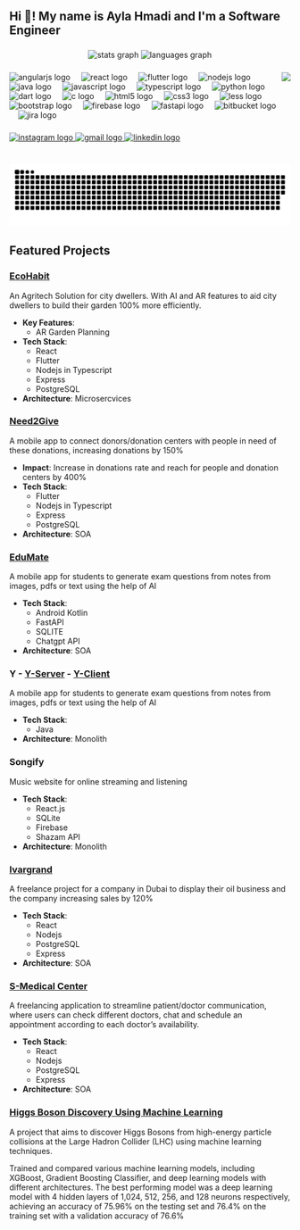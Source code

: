 <h2 align="left">Hi 👋! My name is Ayla Hmadi and I'm a Software Engineer</h2>

###

<div align="center">
  <img src="https://github-readme-stats.vercel.app/api?username=ayla-hmadi&hide_title=false&hide_rank=false&show_icons=true&include_all_commits=true&count_private=true&disable_animations=false&theme=dracula&locale=en&hide_border=false" height="150" alt="stats graph"  />
  <img src="https://github-readme-stats.vercel.app/api/top-langs?username=ayla-hmadi&locale=en&hide_title=false&layout=compact&card_width=320&langs_count=5&theme=dracula&hide_border=false" height="150" alt="languages graph"  />
</div>

###

<img align="right" height="155" src="https://i.pinimg.com/originals/81/17/8b/81178b47a8598f0c81c4799f2cdd4057.gif"  />

###

<div align="left">
  <img src="https://cdn.jsdelivr.net/gh/devicons/devicon/icons/angularjs/angularjs-original.svg" height="30" alt="angularjs logo"  />
  <img width="12" />
  <img src="https://cdn.jsdelivr.net/gh/devicons/devicon/icons/react/react-original.svg" height="30" alt="react logo"  />
  <img width="12" />
  <img src="https://cdn.jsdelivr.net/gh/devicons/devicon/icons/flutter/flutter-original.svg" height="30" alt="flutter logo"  />
  <img width="12" />
  <img src="https://cdn.jsdelivr.net/gh/devicons/devicon/icons/nodejs/nodejs-original.svg" height="30" alt="nodejs logo"  />
  <img width="12" />
  <img src="https://cdn.jsdelivr.net/gh/devicons/devicon/icons/java/java-original.svg" height="30" alt="java logo"  />
  <img width="12" />
  <img src="https://cdn.jsdelivr.net/gh/devicons/devicon/icons/javascript/javascript-original.svg" height="30" alt="javascript logo"  />
  <img width="12" />
  <img src="https://cdn.jsdelivr.net/gh/devicons/devicon/icons/typescript/typescript-original.svg" height="30" alt="typescript logo"  />
  <img width="12" />
  <img src="https://cdn.jsdelivr.net/gh/devicons/devicon/icons/python/python-original.svg" height="30" alt="python logo"  />
  <img width="12" />
  <img src="https://cdn.jsdelivr.net/gh/devicons/devicon/icons/dart/dart-original.svg" height="30" alt="dart logo"  />
  <img width="12" />
  <img src="https://cdn.jsdelivr.net/gh/devicons/devicon/icons/c/c-original.svg" height="30" alt="c logo"  />
  <img width="12" />
  <img src="https://cdn.jsdelivr.net/gh/devicons/devicon/icons/html5/html5-original.svg" height="30" alt="html5 logo"  />
  <img width="12" />
  <img src="https://cdn.jsdelivr.net/gh/devicons/devicon/icons/css3/css3-original.svg" height="30" alt="css3 logo"  />
  <img width="12" />
  <img src="https://cdn.simpleicons.org/less/1D365D" height="30" alt="less logo"  />
  <img width="12" />
  <img src="https://cdn.jsdelivr.net/gh/devicons/devicon/icons/bootstrap/bootstrap-original.svg" height="30" alt="bootstrap logo"  />
  <img width="12" />
  <img src="https://cdn.simpleicons.org/firebase/FFCA28" height="30" alt="firebase logo"  />
  <img width="12" />
  <img src="https://cdn.jsdelivr.net/gh/devicons/devicon/icons/fastapi/fastapi-original.svg" height="30" alt="fastapi logo"  />
  <img width="12" />
  <img src="https://cdn.jsdelivr.net/gh/devicons/devicon/icons/bitbucket/bitbucket-original.svg" height="30" alt="bitbucket logo"  />
  <img width="12" />
  <img src="https://cdn.jsdelivr.net/gh/devicons/devicon/icons/jira/jira-original.svg" height="30" alt="jira logo"  />
</div>

###

<div align="left">
  <a href="https://ig.me/m/aylahmadi/" target="__blank">
    <img src="https://img.shields.io/static/v1?message=Instagram&logo=instagram&label=&color=E4405F&logoColor=white&labelColor=&style=for-the-badge" height="35" alt="instagram logo"  />
  </a>

  <a href="mailto:aylahmadi2016@gmail.com" target="__blank">
    <img src="https://img.shields.io/static/v1?message=Gmail&logo=gmail&label=&color=D14836&logoColor=white&labelColor=&style=for-the-badge" height="35" alt="gmail logo"  />
  </a>

  <a href="https://www.linkedin.com/in/ayla-hmadi-58971023b" target="__blank">
    <img src="https://img.shields.io/static/v1?message=LinkedIn&logo=linkedin&label=&color=0077B5&logoColor=white&labelColor=&style=for-the-badge" height="35" alt="linkedin logo"  />
  </a>
</div>

###

<br clear="both">

<img src="https://raw.githubusercontent.com/ayla-hmadi/ayla-hmadi/output/snake.svg" alt="Snake animation" />

###

## Featured Projects

### [EcoHabit](https://github.com/EcoHabit)
An Agritech Solution for city dwellers. With AI and AR features to aid city dwellers to build their garden 100% more
efficiently.
- **Key Features**:
    - AR Garden Planning
- **Tech Stack**: 
  - React
  - Flutter
  - Nodejs in Typescript
  - Express
  - PostgreSQL
- **Architecture**: Microsercvices

### [Need2Give](https://github.com/Hacktivists-AUB)
A mobile app to connect donors/donation centers with people in need of these donations, increasing donations by 150%
- **Impact**: Increase in donations rate and reach for people and donation centers by 400%
- **Tech Stack**:
  - Flutter
  - Nodejs in Typescript
  - Express
  - PostgreSQL
- **Architecture**: SOA

### [EduMate](https://github.com/EduTeamEduMate)
A mobile app for students to generate exam questions from notes from images, pdfs or text using the help of AI
- **Tech Stack**:
  - Android Kotlin
  - FastAPI
  - SQLITE
  - Chatgpt API
- **Architecture**: SOA

### Y - [Y-Server](https://github.com/Ayla-hmadi/Y_CMPS_242_Server) - [Y-Client](https://github.com/Ayla-hmadi/Y_CMPS_242_Client)
A mobile app for students to generate exam questions from notes from images, pdfs or text using the help of AI
- **Tech Stack**:
  - Java
- **Architecture**: Monolith

### Songify
Music website for online streaming and listening
- **Tech Stack**:
  -  React.js
  -  SQLite
  -  Firebase
  -  Shazam API
- **Architecture**: Monolith


### [Ivargrand](https://ivargrand.com/)
A freelance project for a company in Dubai to display their oil business and the company increasing sales by 120%
- **Tech Stack**:
  -  React
  -  Nodejs
  -  PostgreSQL
  -  Express
- **Architecture**: SOA

### [S-Medical Center](https://s-medical-center-frontend.vercel.app/)
A freelancing application to streamline patient/doctor communication, where users can check different doctors, chat and
schedule an appointment according to each doctor’s availability.
- **Tech Stack**:
  -  React
  -  Nodejs
  -  PostgreSQL
  -  Express
- **Architecture**: SOA


### [Higgs Boson Discovery Using Machine Learning](https://github.com/JJoellee/Artificial-Minds)
A project that aims to discover Higgs Bosons from high-energy particle collisions at the Large Hadron Collider (LHC) using
machine learning techniques.

Trained and compared various machine learning models, including XGBoost, Gradient Boosting Classifier, and deep learning
models with different architectures. The best performing model was a deep learning model with 4 hidden layers of 1,024,
512, 256, and 128 neurons respectively, achieving an accuracy of 75.96% on the testing set and 76.4% on the training set with
a validation accuracy of 76.6%
